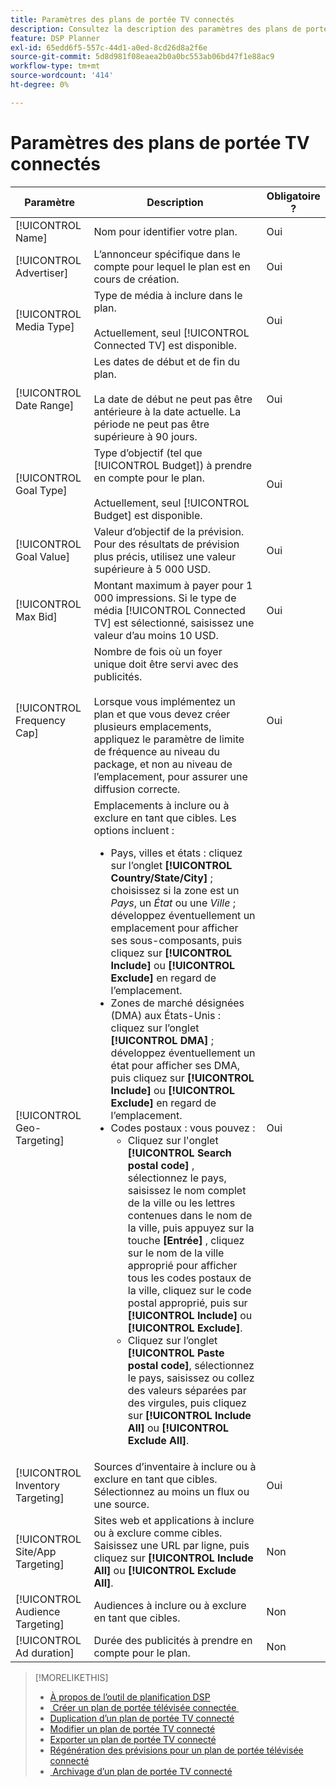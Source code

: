 ```yaml
---
title: Paramètres des plans de portée TV connectés
description: Consultez la description des paramètres des plans de portée de la télévision connectée.
feature: DSP Planner
exl-id: 65edd6f5-557c-44d1-a0ed-8cd26d8a2f6e
source-git-commit: 5d8d981f08eaea2b0a0bc553ab06bd47f1e88ac9
workflow-type: tm+mt
source-wordcount: '414'
ht-degree: 0%

---
```


# Paramètres des plans de portée TV connectés

<!-- Move out of table for consistency at some point. -->

| Paramètre | Description | Obligatoire ? |
| --- | --- | --- |
| [!UICONTROL Name] | Nom pour identifier votre plan. | Oui |
| [!UICONTROL Advertiser] | L’annonceur spécifique dans le compte pour lequel le plan est en cours de création. | Oui |
| [!UICONTROL Media Type] | Type de média à inclure dans le plan.<br><br>Actuellement, seul [!UICONTROL Connected TV] est disponible. | Oui |
| [!UICONTROL Date Range] | Les dates de début et de fin du plan.<br><br>La date de début ne peut pas être antérieure à la date actuelle. La période ne peut pas être supérieure à 90 jours. | Oui |
| [!UICONTROL Goal Type] | Type d’objectif (tel que [!UICONTROL Budget]) à prendre en compte pour le plan.<br><br>Actuellement, seul [!UICONTROL Budget] est disponible. | Oui |
| [!UICONTROL Goal Value] | Valeur d’objectif de la prévision. Pour des résultats de prévision plus précis, utilisez une valeur supérieure à 5 000 USD. | Oui |
| [!UICONTROL Max Bid] | Montant maximum à payer pour 1 000 impressions. Si le type de média [!UICONTROL Connected TV] est sélectionné, saisissez une valeur d’au moins 10 USD. | Oui |
| [!UICONTROL Frequency Cap] | Nombre de fois où un foyer unique doit être servi avec des publicités.<br><br>Lorsque vous implémentez un plan et que vous devez créer plusieurs emplacements, appliquez le paramètre de limite de fréquence au niveau du package, et non au niveau de l’emplacement, pour assurer une diffusion correcte. | Oui |
| [!UICONTROL Geo-Targeting] | Emplacements à inclure ou à exclure en tant que cibles. Les options incluent :<ul><li>Pays, villes et états : cliquez sur l’onglet **[!UICONTROL Country/State/City]** ; choisissez si la zone est un *Pays*, un *État* ou une *Ville* ; développez éventuellement un emplacement pour afficher ses sous-composants, puis cliquez sur **[!UICONTROL Include]** ou **[!UICONTROL Exclude]** en regard de l’emplacement.</li><li>Zones de marché désignées (DMA) aux États-Unis : cliquez sur l’onglet **[!UICONTROL DMA]** ; développez éventuellement un état pour afficher ses DMA, puis cliquez sur **[!UICONTROL Include]** ou **[!UICONTROL Exclude]** en regard de l’emplacement.</li><li>Codes postaux : vous pouvez :<ul><li>Cliquez sur l&#39;onglet **[!UICONTROL Search postal code]** , sélectionnez le pays, saisissez le nom complet de la ville ou les lettres contenues dans le nom de la ville, puis appuyez sur la touche **[Entrée]** , cliquez sur le nom de la ville approprié pour afficher tous les codes postaux de la ville, cliquez sur le code postal approprié, puis sur **[!UICONTROL Include]** ou **[!UICONTROL Exclude]**.</li><li>Cliquez sur l’onglet **[!UICONTROL Paste postal code]**, sélectionnez le pays, saisissez ou collez des valeurs séparées par des virgules, puis cliquez sur **[!UICONTROL Include All]** ou **[!UICONTROL Exclude All]**.</li></ul></li></ul> | Oui |
| [!UICONTROL Inventory Targeting] | Sources d’inventaire à inclure ou à exclure en tant que cibles. Sélectionnez au moins un flux ou une source. | Oui |
| [!UICONTROL Site/App Targeting] | Sites web et applications à inclure ou à exclure comme cibles. Saisissez une URL par ligne, puis cliquez sur **[!UICONTROL Include All]** ou **[!UICONTROL Exclude All]**. | Non |
| [!UICONTROL Audience Targeting] | Audiences à inclure ou à exclure en tant que cibles. | Non |
| [!UICONTROL Ad duration] | Durée des publicités à prendre en compte pour le plan. | Non |

>[!MORELIKETHIS]
>
>* [À propos de l’outil de planification DSP](planner-about.md)
>* [&#x200B; Créer un plan de portée télévisée connectée &#x200B;](planner-create.md)
>* [Duplication d’un plan de portée TV connecté](planner-duplicate.md)
>* [Modifier un plan de portée TV connecté](planner-edit.md)
>* [Exporter un plan de portée TV connecté](planner-export.md)
>* [Régénération des prévisions pour un plan de portée télévisée connecté](planner-forecast.md)
>* [&#x200B; Archivage d’un plan de portée TV connecté](planner-archive.md)
